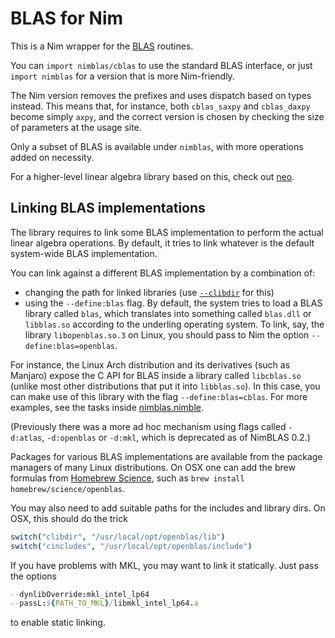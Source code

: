# BLAS for Nim

This is a Nim wrapper for the [BLAS](http://www.netlib.org/blas/) routines.

You can `import nimblas/cblas` to use the standard BLAS interface, or just
`import nimblas` for a version that is more Nim-friendly.

The Nim version removes the prefixes and uses dispatch based on types instead.
This means that, for instance, both `cblas_saxpy` and `cblas_daxpy` become
simply `axpy`, and the correct version is chosen by checking the size of
parameters at the usage site.

Only a subset of BLAS is available under `nimblas`, with more operations added
on necessity.

For a higher-level linear algebra library based on this, check out
[neo](http://unicredit.github.io/neo/).

## Linking BLAS implementations

The library requires to link some BLAS implementation to perform the actual
linear algebra operations. By default, it tries to link whatever is the default
system-wide BLAS implementation.

You can link against a different BLAS implementation by a combination of:

* changing the path for linked libraries (use
  [`--clibdir`](https://nim-lang.org/docs/nimc.html#compiler-usage-command-line-switches)
  for this)
* using the `--define:blas` flag. By default, the system tries to load a BLAS
  library called `blas`, which translates into something called `blas.dll`
  or `libblas.so` according to the underling operating system. To link,
  say, the library `libopenblas.so.3` on Linux, you should pass to Nim the
  option `--define:blas=openblas`.

For instance, the Linux Arch distribution and its derivatives (such as Manjaro)
expose the C API for BLAS inside a library called `libcblas.so` (unlike most
other distributions that put it into `libblas.so`). In this case, you can make
use of this library with the flag `--define:blas=cblas`. For more examples, see
the tasks inside [nimblas.nimble](https://github.com/unicredit/nimblas/blob/master/nimblas.nimble).

(Previously there was a more ad hoc mechanism using flags called `-d:atlas`,
`-d:openblas` or `-d:mkl`, which is deprecated as of NimBLAS 0.2.)

Packages for various BLAS implementations are available from the package
managers of many Linux distributions. On OSX one can add the brew formulas
from [Homebrew Science](https://github.com/Homebrew/homebrew-science), such
as `brew install homebrew/science/openblas`.

You may also need to add suitable paths for the includes and library dirs.
On OSX, this should do the trick

```nim
switch("clibdir", "/usr/local/opt/openblas/lib")
switch("cincludes", "/usr/local/opt/openblas/include")
```

If you have problems with MKL, you may want to link it statically. Just pass
the options

```nim
--dynlibOverride:mkl_intel_lp64
--passL:${PATH_TO_MKL}/libmkl_intel_lp64.a
```

to enable static linking.